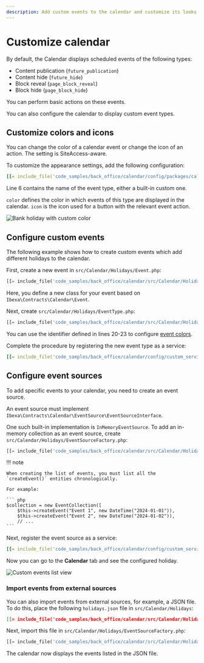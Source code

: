 ```yaml
---
description: Add custom events to the calendar and customize its looks.
---
```


# Customize calendar

By default, the Calendar displays scheduled events of the following types:

- Content publication (`future_publication`)
- Content hide (`future_hide`)
- Block reveal (`page_block_reveal`)
- Block hide (`page_block_hide`)

You can perform basic actions on these events.

You can also configure the calendar to display custom event types.

## Customize colors and icons

You can change the color of a calendar event or change the icon of an action.
The setting is SiteAccess-aware.

To customize the appearance settings, add the following configuration:

``` yaml hl_lines="6"
[[= include_file('code_samples/back_office/calendar/config/packages/calendar.yaml') =]]
```

Line 6 contains the name of the event type, either a built-in custom one.

`color` defines the color in which events of this type are displayed in the calendar.
`icon` is the icon used for a button with the relevant event action.

![Bank holiday with custom color](extending_calendar_view.png)

## Configure custom events

The following example shows how to create custom events which add different holidays to the calendar.

First, create a new event in `src/Calendar/Holidays/Event.php`:

``` php
[[= include_file('code_samples/back_office/calendar/src/Calendar/Holidays/Event.php') =]]
```

Here, you define a new class for your event based on `Ibexa\Contracts\Calendar\Event`.

Next, create `src/Calendar/Holidays/EventType.php`:

```php hl_lines="20-23"
[[= include_file('code_samples/back_office/calendar/src/Calendar/Holidays/EventType.php') =]]
```

You can use the identifier defined in lines 20-23 to configure [event colors](#customize-colors-and-icons).

Complete the procedure by registering the new event type as a service:

``` yaml
[[= include_file('code_samples/back_office/calendar/config/custom_services.yaml', 0, 6) =]]
```

## Configure event sources

To add specific events to your calendar, you need to create an event source.

An event source must implement `Ibexa\Contracts\Calendar\EventSource\EventSourceInterface`.

One such built-in implementation is `InMemoryEventSource`.
To add an in-memory collection as an event source, create `src/Calendar/Holidays/EventSourceFactory.php`:

```php
[[= include_file('code_samples/back_office/calendar/src/Calendar/Holidays/EventSourceFactory.php', 0, 23) =]][[= include_file('code_samples/back_office/calendar/src/Calendar/Holidays/EventSourceFactory.php', 29, 40) =]]
```

!!! note

    When creating the list of events, you must list all the `createEvent()` entities chronologically.
    
    For example:
    
    ``` php
    $collection = new EventCollection([
        $this->createEvent("Event 1", new DateTime("2024-01-01")),
        $this->createEvent("Event 2", new DateTime("2024-01-02")),
        // ...
    ```    

Next, register the event source as a service:

``` yaml
[[= include_file('code_samples/back_office/calendar/config/custom_services.yaml', 0, 1) =]][[= include_file('code_samples/back_office/calendar/config/custom_services.yaml', 7, 16) =]]
```

Now you can go to the **Calendar** tab and see the configured holiday.

![Custom events list view](extending_calendar_list_view.png)

### Import events from external sources

You can also import events from external sources, for example, a JSON file.
To do this, place the following `holidays.json` file in `src/Calendar/Holidays`:

``` json
[[= include_file('code_samples/back_office/calendar/src/Calendar/Holidays/holidays.json') =]]
```

Next, import this file in `src/Calendar/Holidays/EventSourceFactory.php`:

``` php hl_lines="6-9"
[[= include_file('code_samples/back_office/calendar/src/Calendar/Holidays/EventSourceFactory.php', 19, 33) =]]
```

The calendar now displays the events listed in the JSON file.
